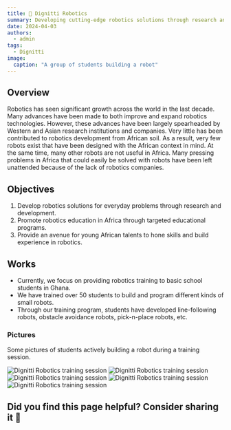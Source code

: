```yaml
---
title: 🤖 Dignitti Robotics
summary: Developing cutting-edge robotics solutions through research and development and promoting robotics in Africa through targeted education and training initiatives.
date: 2024-04-03
authors:
  - admin
tags:
  - Dignitti
image:
  caption: "A group of students building a robot"
---
```


## Overview

Robotics has seen significant growth across the world in the last decade. Many advances have been made to both improve and expand robotics technologies. However, these advances have been largely spearheaded by Western and Asian research institutions and companies. Very little has been contributed to robotics development from African soil. As a result, very few robots exist that have been designed with the African context in mind. At the same time, many other robots are not useful in Africa. Many pressing problems in Africa that could easily be solved with robots have been left unattended because of the lack of robotics companies.

## Objectives

1. Develop robotics solutions for everyday problems through research and development.
2. Promote robotics education in Africa through targeted educational programs.
3. Provide an avenue for young African talents to hone skills and build experience in robotics.

## Works

- Currently, we focus on providing robotics training to basic school students in Ghana.
- We have trained over 50 students to build and program different kinds of small robots.
- Through our training program, students have developed line-following robots, obstacle avoidance robots, pick-n-place robots, etc.

### Pictures

Some pictures of students actively building a robot during a training session.

![Dignitti Robotics training session](/picture1.jpg)
![Dignitti Robotics training session](/picture3.jpg)
![Dignitti Robotics training session](/picture4.jpg)
![Dignitti Robotics training session](/picture5.jpg)
![Dignitti Robotics training session](/picture6.jpg)

## Did you find this page helpful? Consider sharing it 🙌
